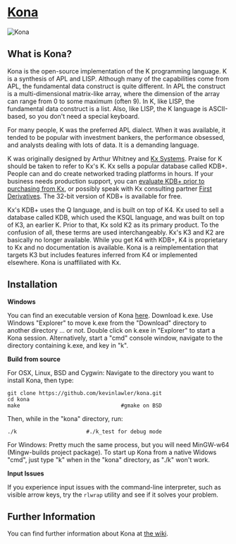 # [Kona](http://kona.github.io/)

![Kona](https://raw.githubusercontent.com/kevinlawler/kona/master/Kona.png)

What is Kona?
-------------

Kona is the open-source implementation of the K programming language. K is a synthesis of APL and LISP. Although many of the capabilities come from APL, the fundamental data construct is quite different. In APL the construct is a multi-dimensional matrix-like array, where the dimension of the array can range from 0 to some maximum (often 9). In K, like LISP, the fundamental data construct is a list.  Also, like LISP, the K language is ASCII-based, so you don't need a special keyboard.

For many people, K was the preferred APL dialect. When it was available, it tended to be popular with investment bankers, the performance obsessed, and analysts dealing with lots of data. It is a demanding language.

K was originally designed by Arthur Whitney and [Kx Systems](http://kx.com/). Praise for K should be taken to refer to Kx's K. Kx sells a popular database called KDB+. People can and do create networked trading platforms in hours. If your business needs production support, you can [evaluate KDB+ prior to purchasing from Kx](http://kx.com/software-download.php), or possibly speak with Kx consulting partner [First Derivatives](http://www.firstderivatives.com/).  The 32-bit version of KDB+ is available for free.

Kx's KDB+ uses the Q language, and is built on top of K4. Kx used to sell a database called KDB, which used the KSQL language, and was built on top of K3, an earlier K. Prior to that, Kx sold K2 as its primary product. To the confusion of all, these terms are used interchangeably. Kx's K3 and K2 are basically no longer available. While you get K4 with KDB+, K4 is proprietary to Kx and no documentation is available. Kona is a reimplementation that targets K3 but includes features inferred from K4 or implemented elsewhere. Kona is unaffiliated with Kx.


Installation
------------

**Windows**

You can find an executable version of Kona [here](https://github.com/kevinlawler/kona/releases).  Download k.exe.  Use Windows "Explorer" to move k.exe from the "Download" directory to another directory ... or not.  Double click on k.exe in "Explorer" to start a Kona session.  Alternatively, start a "cmd" console window, navigate to the directory containing k.exe, and key in "k".

**Build from source**

For OSX, Linux, BSD and Cygwin:
Navigate to the directory you want to install Kona, then type:

    git clone https://github.com/kevinlawler/kona.git
    cd kona
    make                                #gmake on BSD

Then, while in the "kona" directory, run:

    ./k                      #./k_test for debug mode

For Windows: 
Pretty much the same process, but you will need MinGW-w64 (Mingw-builds project package).  To start up Kona from a native Widows "cmd", just type "k" when in the "kona" directory, as "./k" won't work.

**Input Issues**

If you experience input issues with the command-line interpreter, such as visible arrow keys, try the `rlwrap` utility and see if it solves your problem.

Further Information
-------------------


You can find further information about Kona at [the wiki](https://github.com/kevinlawler/kona/wiki).


